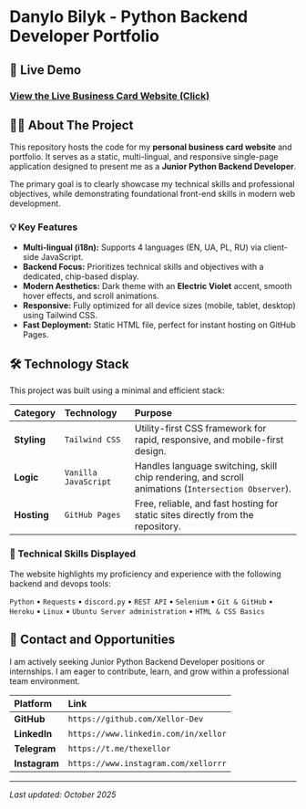 # Danylo Bilyk - Python Backend Developer Portfolio

## 🚀 Live Demo

### [View the Live Business Card Website (Click)](https://xellor-dev.github.io/portfolio/)

## 👨‍💻 About The Project

This repository hosts the code for my **personal business card website** and portfolio. It serves as a static, multi-lingual, and responsive single-page application designed to present me as a **Junior Python Backend Developer**.

The primary goal is to clearly showcase my technical skills and professional objectives, while demonstrating foundational front-end skills in modern web development.

### 💡 Key Features

* **Multi-lingual (i18n):** Supports 4 languages (EN, UA, PL, RU) via client-side JavaScript.
* **Backend Focus:** Prioritizes technical skills and objectives with a dedicated, chip-based display.
* **Modern Aesthetics:** Dark theme with an **Electric Violet** accent, smooth hover effects, and scroll animations.
* **Responsive:** Fully optimized for all device sizes (mobile, tablet, desktop) using Tailwind CSS.
* **Fast Deployment:** Static HTML file, perfect for instant hosting on GitHub Pages.

## 🛠️ Technology Stack

This project was built using a minimal and efficient stack:

| **Category** | **Technology** | **Purpose** | 
| :--- | :--- | :--- |
| **Styling** | `Tailwind CSS` | Utility-first CSS framework for rapid, responsive, and mobile-first design. | 
| **Logic** | `Vanilla JavaScript` | Handles language switching, skill chip rendering, and scroll animations (`Intersection Observer`). | 
| **Hosting** | `GitHub Pages` | Free, reliable, and fast hosting for static sites directly from the repository. | 

### 🎯 Technical Skills Displayed

The website highlights my proficiency and experience with the following backend and devops tools:

`Python` • `Requests` • `discord.py` • `REST API` • `Selenium` • `Git & GitHub` • `Heroku` • `Linux` • `Ubuntu Server administration` • `HTML & CSS Basics`

## 🤝 Contact and Opportunities

I am actively seeking Junior Python Backend Developer positions or internships. I am eager to contribute, learn, and grow within a professional team environment.

| **Platform** | **Link** | 
| :--- | :--- |
| **GitHub** | `https://github.com/Xellor-Dev` | 
| **LinkedIn** | `https://www.linkedin.com/in/xellor` | 
| **Telegram** | `https://t.me/thexellor` | 
| **Instagram** | `https://www.instagram.com/xellorrr` | 

***
*Last updated: October 2025*


